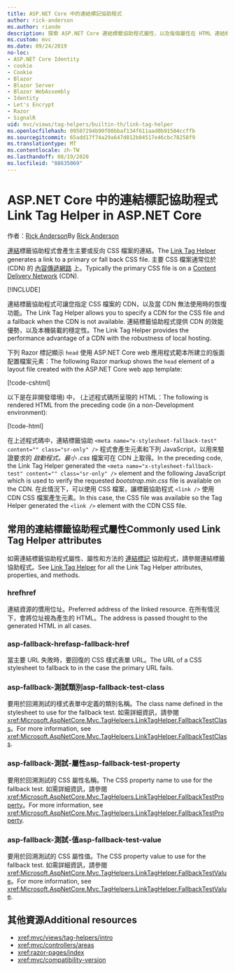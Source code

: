 ```yaml
---
title: ASP.NET Core 中的連結標記協助程式
author: rick-anderson
ms.author: riande
description: 探索 ASP.NET Core 連結標籤協助程式屬性，以及每個屬性在 HTML 連結標記的擴充行為中所扮演的角色。
ms.custom: mvc
ms.date: 09/24/2019
no-loc:
- ASP.NET Core Identity
- cookie
- Cookie
- Blazor
- Blazor Server
- Blazor WebAssembly
- Identity
- Let's Encrypt
- Razor
- SignalR
uid: mvc/views/tag-helpers/builtin-th/link-tag-helper
ms.openlocfilehash: 09507294b90f08bbaf134f611aad0b91504ccffb
ms.sourcegitcommit: 65add17f74a29a647d812b04517e46cbc78258f9
ms.translationtype: MT
ms.contentlocale: zh-TW
ms.lasthandoff: 08/19/2020
ms.locfileid: "88635069"
---
```

# <a name="link-tag-helper-in-aspnet-core"></a><span data-ttu-id="b3c7e-103">ASP.NET Core 中的連結標記協助程式</span><span class="sxs-lookup"><span data-stu-id="b3c7e-103">Link Tag Helper in ASP.NET Core</span></span>

<span data-ttu-id="b3c7e-104">作者：[Rick Anderson](https://twitter.com/RickAndMSFT)</span><span class="sxs-lookup"><span data-stu-id="b3c7e-104">By [Rick Anderson](https://twitter.com/RickAndMSFT)</span></span>

<span data-ttu-id="b3c7e-105">[連結](xref:Microsoft.AspNetCore.Mvc.TagHelpers.LinkTagHelper)標籤協助程式會產生主要或反向 CSS 檔案的連結。</span><span class="sxs-lookup"><span data-stu-id="b3c7e-105">The [Link Tag Helper](xref:Microsoft.AspNetCore.Mvc.TagHelpers.LinkTagHelper) generates a link to a primary or fall back CSS file.</span></span> <span data-ttu-id="b3c7e-106">主要 CSS 檔案通常位於 (CDN) 的 [內容傳遞網路](/office365/enterprise/content-delivery-networks#what-exactly-is-a-cdn) 上。</span><span class="sxs-lookup"><span data-stu-id="b3c7e-106">Typically the primary CSS file is on a [Content Delivery Network](/office365/enterprise/content-delivery-networks#what-exactly-is-a-cdn) (CDN).</span></span>

[!INCLUDE[](~/includes/cdn.md)]

<span data-ttu-id="b3c7e-107">連結標籤協助程式可讓您指定 CSS 檔案的 CDN，以及當 CDN 無法使用時的恢復功能。</span><span class="sxs-lookup"><span data-stu-id="b3c7e-107">The Link Tag Helper allows you to specify a CDN for the CSS file and a fallback when the CDN is not available.</span></span> <span data-ttu-id="b3c7e-108">連結標籤協助程式提供 CDN 的效能優勢，以及本機裝載的穩定性。</span><span class="sxs-lookup"><span data-stu-id="b3c7e-108">The Link Tag Helper provides the performance advantage of a CDN with the robustness of local hosting.</span></span>

<span data-ttu-id="b3c7e-109">下列 Razor 標記顯示 `head` 使用 ASP.NET Core web 應用程式範本所建立的版面配置檔案元素：</span><span class="sxs-lookup"><span data-stu-id="b3c7e-109">The following Razor markup shows the `head` element of a layout file created with the ASP.NET Core web app template:</span></span>

[!code-cshtml[](link-tag-helper/sample/_Layout.cshtml?name=snippet)]

<span data-ttu-id="b3c7e-110">以下是在非開發環境) 中， (上述程式碼所呈現的 HTML：</span><span class="sxs-lookup"><span data-stu-id="b3c7e-110">The following is rendered HTML from the preceding code (in a non-Development environment):</span></span>

[!code-html[](link-tag-helper/sample/HtmlPage1.html)]

<span data-ttu-id="b3c7e-111">在上述程式碼中，連結標籤協助 `<meta name="x-stylesheet-fallback-test" content="" class="sr-only" />` 程式會產生元素和下列 JavaScript，以用來驗證要求的 *啟動程式。最小 .css* 檔案可在 CDN 上取得。</span><span class="sxs-lookup"><span data-stu-id="b3c7e-111">In the preceding code, the Link Tag Helper generated the `<meta name="x-stylesheet-fallback-test" content="" class="sr-only" />` element and the following JavaScript which is used to verify the requested *bootstrap.min.css* file is available on the CDN.</span></span> <span data-ttu-id="b3c7e-112">在此情況下，可以使用 CSS 檔案，讓標籤協助程式 `<link />` 使用 CDN CSS 檔案產生元素。</span><span class="sxs-lookup"><span data-stu-id="b3c7e-112">In this case, the CSS file was available so the Tag Helper generated the `<link />` element with the CDN CSS file.</span></span>

## <a name="commonly-used-link-tag-helper-attributes"></a><span data-ttu-id="b3c7e-113">常用的連結標籤協助程式屬性</span><span class="sxs-lookup"><span data-stu-id="b3c7e-113">Commonly used Link Tag Helper attributes</span></span>

<span data-ttu-id="b3c7e-114">如需連結標籤協助程式屬性、屬性和方法的 [連結標記](xref:Microsoft.AspNetCore.Mvc.TagHelpers.LinkTagHelper)  協助程式，請參閱連結標籤協助程式。</span><span class="sxs-lookup"><span data-stu-id="b3c7e-114">See [Link Tag Helper](xref:Microsoft.AspNetCore.Mvc.TagHelpers.LinkTagHelper)  for all the Link Tag Helper attributes, properties, and methods.</span></span>

### <a name="href"></a><span data-ttu-id="b3c7e-115">href</span><span class="sxs-lookup"><span data-stu-id="b3c7e-115">href</span></span>

<span data-ttu-id="b3c7e-116">連結資源的慣用位址。</span><span class="sxs-lookup"><span data-stu-id="b3c7e-116">Preferred address of the linked resource.</span></span> <span data-ttu-id="b3c7e-117">在所有情況下，會將位址視為產生的 HTML。</span><span class="sxs-lookup"><span data-stu-id="b3c7e-117">The address is passed thought to the generated HTML in all cases.</span></span>

### <a name="asp-fallback-href"></a><span data-ttu-id="b3c7e-118">asp-fallback-href</span><span class="sxs-lookup"><span data-stu-id="b3c7e-118">asp-fallback-href</span></span>

<span data-ttu-id="b3c7e-119">當主要 URL 失敗時，要回復的 CSS 樣式表單 URL。</span><span class="sxs-lookup"><span data-stu-id="b3c7e-119">The URL of a CSS stylesheet to fallback to in the case the primary URL fails.</span></span>

### <a name="asp-fallback-test-class"></a><span data-ttu-id="b3c7e-120">asp-fallback-測試類別</span><span class="sxs-lookup"><span data-stu-id="b3c7e-120">asp-fallback-test-class</span></span>

<span data-ttu-id="b3c7e-121">要用於回溯測試的樣式表單中定義的類別名稱。</span><span class="sxs-lookup"><span data-stu-id="b3c7e-121">The class name defined in the stylesheet to use for the fallback test.</span></span> <span data-ttu-id="b3c7e-122">如需詳細資訊，請參閱<xref:Microsoft.AspNetCore.Mvc.TagHelpers.LinkTagHelper.FallbackTestClass>。</span><span class="sxs-lookup"><span data-stu-id="b3c7e-122">For more information, see <xref:Microsoft.AspNetCore.Mvc.TagHelpers.LinkTagHelper.FallbackTestClass>.</span></span>

### <a name="asp-fallback-test-property"></a><span data-ttu-id="b3c7e-123">asp-fallback-測試-屬性</span><span class="sxs-lookup"><span data-stu-id="b3c7e-123">asp-fallback-test-property</span></span>

<span data-ttu-id="b3c7e-124">要用於回溯測試的 CSS 屬性名稱。</span><span class="sxs-lookup"><span data-stu-id="b3c7e-124">The CSS property name to use for the fallback test.</span></span> <span data-ttu-id="b3c7e-125">如需詳細資訊，請參閱<xref:Microsoft.AspNetCore.Mvc.TagHelpers.LinkTagHelper.FallbackTestProperty>。</span><span class="sxs-lookup"><span data-stu-id="b3c7e-125">For more information, see <xref:Microsoft.AspNetCore.Mvc.TagHelpers.LinkTagHelper.FallbackTestProperty>.</span></span>

### <a name="asp-fallback-test-value"></a><span data-ttu-id="b3c7e-126">asp-fallback-測試-值</span><span class="sxs-lookup"><span data-stu-id="b3c7e-126">asp-fallback-test-value</span></span>

<span data-ttu-id="b3c7e-127">要用於回溯測試的 CSS 屬性值。</span><span class="sxs-lookup"><span data-stu-id="b3c7e-127">The CSS property value to use for the fallback test.</span></span> <span data-ttu-id="b3c7e-128">如需詳細資訊，請參閱<xref:Microsoft.AspNetCore.Mvc.TagHelpers.LinkTagHelper.FallbackTestValue>。</span><span class="sxs-lookup"><span data-stu-id="b3c7e-128">For more information, see <xref:Microsoft.AspNetCore.Mvc.TagHelpers.LinkTagHelper.FallbackTestValue>.</span></span>

## <a name="additional-resources"></a><span data-ttu-id="b3c7e-129">其他資源</span><span class="sxs-lookup"><span data-stu-id="b3c7e-129">Additional resources</span></span>

* <xref:mvc/views/tag-helpers/intro>
* <xref:mvc/controllers/areas>
* <xref:razor-pages/index>
* <xref:mvc/compatibility-version>
